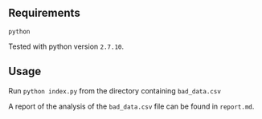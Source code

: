 ## Requirements

`python`

Tested with python version `2.7.10`.

## Usage

Run `python index.py` from the directory containing `bad_data.csv`

A report of the analysis of the `bad_data.csv` file can be found in `report.md`.
